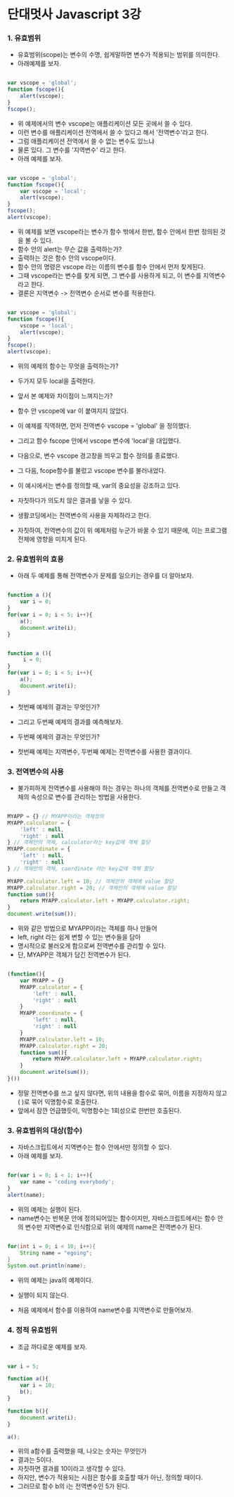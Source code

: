 
단대멋사 Javascript 3강
===========================

### 1. 유효범위

- 유효범위(scope)는 변수의 수명, 쉽게말하면 변수가 적용되는 범위를 의미한다.
- 아래예제를 보자.

~~~Javascript

var vscope = 'global';
function fscope(){
    alert(vscope);
}
fscope();

~~~

- 위 예제에서의 변수 vscope는 애플리케이션 모든 곳에서 쓸 수 있다.
- 이런 변수를 애플리케이션 전역에서 쓸 수 있다고 해서 '전역변수'라고 한다.
- 그럼 애플리케이션 전역에서 쓸 수 없는 변수도 있느냐
- 물론 있다. 그 변수를 '지역변수' 라고 한다.
- 아래 예제를 보자.


~~~Javascript

var vscope = 'global';
function fscope(){
    var vscope = 'local';
    alert(vscope);
}
fscope();
alert(vscope);

~~~

- 위 예제를 보면 vscope라는 변수가 함수 밖에서 한번, 함수 안에서 한번 정의된 것을 볼 수 있다.
- 함수 안의 alert는 무슨 값을 출력하는가?
- 출력하는 것은 함수 안의 vscope이다.
- 함수 안의 명령은 vscope 라는 이름의 변수를 함수 안에서 먼저 찾게된다.
- 그때 vscope라는 변수를 찾게 되면, 그 변수를 사용하게 되고, 이 변수를 지역변수라고 한다.
- 결론은 지역변수 -> 전역변수 순서로 변수를 적용한다.


~~~Javascript

var vscope = 'global';
function fscope(){
    vscope = 'local';
    alert(vscope);
}
fscope();
alert(vscope);

~~~

- 위의 예제의 함수는 무엇을 출력하는가?
- 두가지 모두 local을 출력한다.
- 앞서 본 예제와 차이점이 느껴지는가?
- 함수 안 vscope에 var 이 붙여지지 않았다.
- 이 예제를 직역하면, 먼저 전역변수 vscope = 'global' 을 정의했다.
- 그리고 함수 fscope 안에서 vscope 변수에 'local'을 대입했다.
- 다음으로, 변수 vscope 경고창을 띄우고 함수 정의를 종료했다.
- 그 다음, fcope함수를 불렀고 vscope 변수를 불러내었다.

- 이 예시에서는 변수를 정의할 때, var의 중요성을 강조하고 있다.
- 자칫하다가 의도치 않은 결과를 낳을 수 있다.
- 생활코딩에서는 전역변수의 사용을 자제하라고 한다.
- 자칫하여, 전역변수의 값이 위 예제처럼 누군가 바꿀 수 있기 때문에, 이는 프로그램 전체에 영향을 미치게 된다.


### 2. 유효범위의 효용

- 아래 두 예제를 통해 전역변수가 문제를 일으키는 경우를 더 알아보자.

~~~Javascript

function a (){
    var i = 0;
}
for(var i = 0; i < 5; i++){
    a();
    document.write(i);
}

~~~

~~~Javascript

function a (){
     i = 0;
}
for(var i = 0; i < 5; i++){
    a();
    document.write(i);
}

~~~

- 첫번째 예제의 결과는 무엇인가?
- 그리고 두번째 예제의 결과를 예측해보자.
- 두번째 예제의 결과는 무엇인가?

- 첫번째 예제는 지역변수, 두번째 예제는 전역변수를 사용한 결과이다.

### 3. 전역변수의 사용

- 불가피하게 전역변수를 사용해야 하는 경우는 하나의 객체를 전역변수로 만들고 객체의 속성으로 변수를 관리하는 방법을 사용한다.

~~~Javascript

MYAPP = {} // MYAPP이라는 객체정의
MYAPP.calculator = {
    'left' : null,
    'right' : null
} // 객체안의 객체, calculator라는 key값에 객체 할당
MYAPP.coordinate = {
    'left' : null,
    'right' : null
} // 객체안의 객체, caordinate 라는 key값에 객체 할당

MYAPP.calculator.left = 10; // 객체안의 객체에 value 할당
MYAPP.calculator.right = 20; // 객체안의 객체에 value 할당
function sum(){
    return MYAPP.calculator.left + MYAPP.calculator.right;
}
document.write(sum());

~~~

- 위와 같은 방법으로 MYAPP이라는 객체를 하나 만들어
- left, right 라는 쉽게 변할 수 있는 변수들을 담아
- 명시적으로 불러오게 함으로써 전역변수를 관리할 수 있다.
- 단, MYAPP은 객체가 담긴 전역변수가 된다.

~~~javascript

(function(){
    var MYAPP = {}
    MYAPP.calculator = {
        'left' : null,
        'right' : null
    }
    MYAPP.coordinate = {
        'left' : null,
        'right' : null
    }
    MYAPP.calculator.left = 10;
    MYAPP.calculator.right = 20;
    function sum(){
        return MYAPP.calculator.left + MYAPP.calculator.right;
    }
    document.write(sum());
}())

~~~

- 정말 전역변수를 쓰고 싶지 않다면, 위의 내용을 함수로 묶어, 이름을 지정하지 않고 ( )로 묶어 익명함수로 호출한다.
- 앞에서 잠깐 언급했듯이, 익명함수는 1회성으로 한번만 호출된다.

### 3. 유효범위의 대상(함수)

- 자바스크립트에서 지역변수는 함수 안에서만 정의할 수 있다.
- 아래 예제를 보자.

~~~javascript

for(var i = 0; i < 1; i++){
    var name = 'coding everybody';
}
alert(name);

~~~

- 위의 예제는 실행이 된다.
- name변수는 반복문 안에 정의되어있는 함수이지만, 자바스크립트에서는 함수 안의 변수만 지역변수로 인식함으로 위의 예제의 name은 전역변수가 된다.

~~~java

for(int i = 0; i < 10; i++){
    String name = "egoing";
}
System.out.println(name);

~~~

- 위의 예제는 java의 예제이다.
- 실행이 되지 않는다.

- 처음 예제에서 함수를 이용하여 name변수를 지역변수로 만들어보자.

### 4. 정적 유효범위

- 조금 까다로운 예제를 보자.

~~~javascript

var i = 5;

function a(){
    var i = 10;
    b();
}

function b(){
    document.write(i);
}

a();

~~~

- 위의 a함수를 출력했을 때, 나오는 숫자는 무엇인가
- 결과는 5이다.
- 자칫하면 결과를 10이라고 생각할 수 있다.
- 하지만, 변수가 적용되는 시점은 함수를 호출할 때가 아닌, 정의할 때이다.
- 그러므로 함수 b의 i는 전역변수인 5가 된다.
